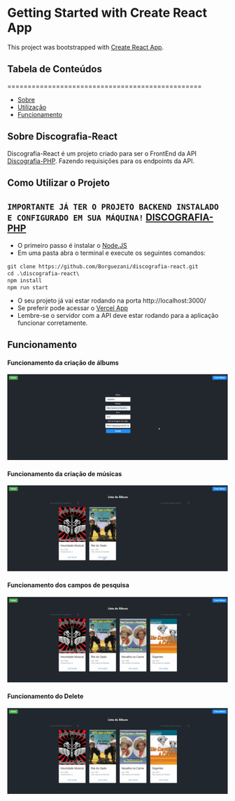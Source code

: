 # Getting Started with Create React App

This project was bootstrapped with [Create React App](https://github.com/facebook/create-react-app).

## Tabela de Conteúdos
================================================

- [Sobre](#sobre-discografia-react)
- [Utilização](#como-utilizar-o-projeto)
- [Funcionamento](#funcionamento)
## Sobre Discografia-React

Discografia-React é um projeto criado para ser o FrontEnd da API <a href="https://github.com/Borguezani/discografia-php" target='_blank'>Discografia-PHP</a>. Fazendo requisições para os endpoints da API.

## Como Utilizar o Projeto

``IMPORTANTE JÁ TER O PROJETO BACKEND INSTALADO E CONFIGURADO EM SUA MÁQUINA!``
<a href="https://github.com/Borguezani/discografia-php" target='_blank'>DISCOGRAFIA-PHP</a>
-
- O primeiro passo é instalar o <a href="https://nodejs.org/en" target='_blank'>Node.JS</a>
- Em uma pasta abra o terminal e execute os seguintes comandos:
```
git clone https://github.com/Borguezani/discografia-react.git
cd .\discografia-react\
npm install
npm run start
```
- O seu projeto já vai estar rodando na porta http://localhost:3000/
- Se preferir pode acessar o <a href="https://discografia-react.vercel.app/">Vercel App</a>
- Lembre-se o servidor com a API deve estar rodando para a aplicação funcionar corretamente.

## Funcionamento
#### Funcionamento da criação de álbums
![FuncionamentoAlbums](./src/assets/Criando%20Albums.gif)
#### Funcionamento da criação de músicas
![FuncionamentoAlbums](./src/assets/AddTrack.gif)
#### Funcionamento dos campos de pesquisa
![FuncionamentoSearch](./src/assets/Search.gif)
#### Funcionamento do Delete
![FuncionamentoDelete](./src/assets/Delete.gif)